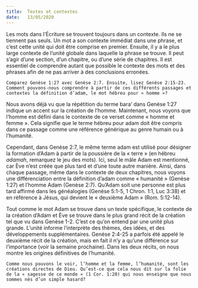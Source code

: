 ```yaml
---
title:  Textes et contextes
date:   13/05/2020
---
```


Les mots dans l’Écriture se trouvent toujours dans un contexte. Ils ne se tiennent pas seuls. Un mot a son contexte immédiat dans une phrase, et c’est cette unité qui doit être comprise en premier. Ensuite, il y a le plus large contexte de l’unité globale dans laquelle la phrase se trouve. Il peut s’agir d’une section, d’un chapitre, ou d’une série de chapitres. Il est essentiel de comprendre autant que possible le contexte des mots et des phrases afin de ne pas arriver à des conclusions erronées.

`Comparez Genèse 1:27 avec Genèse 2:7. Ensuite, lisez Genèse 2:15-23. Comment pouvons-nous comprendre à partir de ces différents passages et contextes la définition d’adam, le mot hébreu pour « homme »?`

Nous avons déjà vu que la répétition du terme bara’ dans Genèse 1:27 indique un accent sur la création de l’homme. Maintenant, nous voyons que l’homme est défini dans le contexte de ce verset comme « homme et femme ». Cela signifie que le terme hébreu pour adam doit être compris dans ce passage comme une référence générique au genre humain ou à l’humanité.

Cependant, dans Genèse 2:7, le même terme adam est utilisé pour désigner la formation d’Adam à partir de la poussière de la « terre » (en hébreu _adamah_, remarquez le jeu des mots). Ici, seul le mâle Adam est mentionné, car Ève n’est créée que plus tard et d’une toute autre manière. Ainsi, dans chaque passage, même dans le contexte de deux chapitres, nous voyons une différenciation entre la définition d’adam comme « humanité » (Genèse 1:27) et l’homme Adam (Genèse 2:7). Qu’Adam soit une personne est plus tard affirmé dans les généalogies (Genèse 5:1-5, 1 Chron. 1:1, Luc 3:38) et en référence à Jésus, qui devient le « deuxième Adam » (Rom. 5:12-14).

Tout comme le mot Adam se trouve dans un texte spécifique, le contexte de la création d’Adam et Ève se trouve dans le plus grand récit de la création tel que vu dans Genèse 1-2. C’est ce qu’on entend par une unité plus grande. L’unité informe l’interprète des thèmes, des idées, et des développements supplémentaires. Genèse 2:4-25 a parfois été appelé le deuxième récit de la création, mais en fait il n’y a qu’une différence sur l’importance (voir la semaine prochaine). Dans les deux récits, on nous montre les origines définitives de l’humanité.

`Comme nous pouvons le voir, l’homme et la femme, l’humanité, sont les créations directes de Dieu. Qu’est-ce que cela nous dit sur la folie de la « sagesse de ce monde » (1 Cor. 1:20) qui nous enseigne que nous sommes nés d’un simple hasard?`
